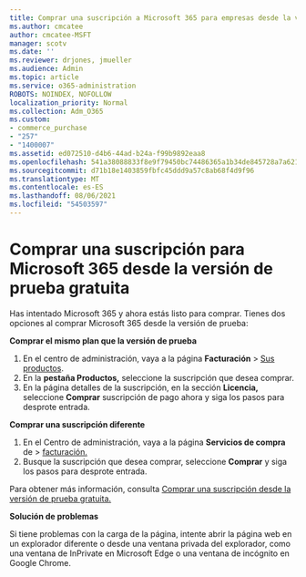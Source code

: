 ```yaml
---
title: Comprar una suscripción a Microsoft 365 para empresas desde la versión de prueba gratuita
ms.author: cmcatee
author: cmcatee-MSFT
manager: scotv
ms.date: ''
ms.reviewer: drjones, jmueller
ms.audience: Admin
ms.topic: article
ms.service: o365-administration
ROBOTS: NOINDEX, NOFOLLOW
localization_priority: Normal
ms.collection: Adm_O365
ms.custom:
- commerce_purchase
- "257"
- "1400007"
ms.assetid: ed072510-d4b6-44ad-b24a-f99b9892eaa8
ms.openlocfilehash: 541a38088833f8e9f79450bc74486365a1b34de845728a7a621a8f21e67cd162
ms.sourcegitcommit: d71b18e1403859fbfc45ddd9a57c8ab68f4d9f96
ms.translationtype: MT
ms.contentlocale: es-ES
ms.lasthandoff: 08/06/2021
ms.locfileid: "54503597"
---
```

# <a name="buy-a-subscription-to-microsoft-365-from-your-free-trial"></a>Comprar una suscripción para Microsoft 365 desde la versión de prueba gratuita

Has intentado Microsoft 365 y ahora estás listo para comprar. Tienes dos opciones al comprar Microsoft 365 desde la versión de prueba:
  
 **Comprar el mismo plan que la versión de prueba**
  
1. En el centro de administración, vaya a la página **Facturación** \> [Sus productos](https://go.microsoft.com/fwlink/p/?linkid=842054).
2. En la **pestaña Productos,** seleccione la suscripción que desea comprar.
3. En la página detalles de la suscripción, en la sección **Licencia,** seleccione **Comprar** suscripción de pago ahora y siga los pasos para desprote entrada.
 
**Comprar una suscripción diferente**
  
1. En el Centro de administración, vaya a la página **Servicios de compra** de \> [facturación.](https://go.microsoft.com/fwlink/p/?linkid=868433)
2. Busque la suscripción que desea comprar, seleccione **Comprar** y siga los pasos para desprote entrada.

Para obtener más información, consulta [Comprar una suscripción desde la versión de prueba gratuita.](/microsoft-365/commerce/try-or-buy-microsoft-365#buy-a-subscription-from-your-free-trial)

**Solución de problemas**

Si tiene problemas con la carga de la página, intente abrir la página web en un explorador diferente o desde una ventana privada del explorador, como una ventana de InPrivate en Microsoft Edge o una ventana de incógnito en Google Chrome.